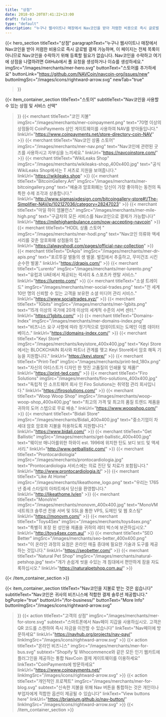 ```yaml
---
title: "상점"
date: 2018-03-20T07:41:22+13:00
draft: false
type: "default"
description: "누구나 웹사이트나 매장에서 Nav코인을 받아 저렴한 비용으로 즉시 글로벌 결제 가능합니다"
---
```

{{< hero_section
titleText="상점"
paragraphText="누구나 웹사이트나 매장에서 Nav코인을 받아 저렴한 비용으로 즉시 글로벌 결제 가능하며, 이 페이지는 전체 목록이 아니므로 Nav코인을 수락하기 위해 등록할 필요가 없습니다. Nav코인을 수락하고 여기에 상점을 나열하려면 GitHub에서 풀 요청을 생성하거나 이슈를 생성하세요."
imgSrc="/images/merchants/mer-hero.svg"
buttonText="스토어를 추가하세요"
buttonLink="https://github.com/NAVCoin/navcoin-org/issues/new"
buttonImgSrc="/images/icons/rightward-arrow.svg"
newTab="true"
>}}

{{< item_container_section
    titleText="스토어"
    subtitleText="Nav코인을 사용할 수 있는 상점 및 서비스&nbsp;선택"
>}}
    {{< merchant
        titleText="코인 지불"
        imgSrc="/images/merchants/mer-coinpayment.png"
        text="70명 이상의 상점들이 CoinPayments 상인 게이트웨이를 사용하여 NAV를&nbsp;받아들입니다."
        linkUrl="https://www.coinpayments.net/store-directory-coin-NAV"
    >}}
    {{< merchant
        titleText="Nav코인 상품 스토어"
        imgSrc="/images/merchants/mer-nav.png"
        text="Nav코인에 관련된 굿즈를 사용하시고 자부심을&nbsp;느끼세요."
        linkUrl="https://navcoinstore.com/"
    >}}
    {{< merchant
        titleText="WikiLeaks Shop"
        imgSrc="/images/merchants/wikileaks-shop_400x400.jpg"
        text="공식 WikiLeaks Shop에서는 T 셔츠로 지원을 보여줍니다."
        linkUrl="https://wikileaks.shop"
    >}}
    {{< merchant
        titleText="BitcoinGallery.Art"
        imgSrc="/images/merchants/mer-bitcoingallery.png"
        text="예술과 암호화폐는 당신이 가장 좋아하는 동전의 독특한 수제 조각과&nbsp;상충합니다."
        linkUrl="http://www.sigmasixdesign.com/bitcoingallery-store#!/The-Simplifier-NAV/p/102127036/category=28247023"
    >}}
    {{< merchant
        titleText="마일 하이 엠뷸런스"
        imgSrc="/images/merchants/mer-mile-high.png"
        text="구급차의 모든 서비스를 Nav코인으로 결제가&nbsp;가능합니다"
        linkUrl="https://milehighambulance.com/now-accepting-navcoin"
    >}}
    {{< merchant
        titleText="HODL 상품 스토어 "
        imgSrc="/images/merchants/mer-hodl.png"
        text="Nav코인 의류와 액세서리를 갖춘 암호화퍠 상점들의&nbsp;집."
        linkUrl="https://alwayshodl.com/pages/official-nav-collection"
    >}}
    {{< merchant
        titleText="DrApis"
        imgSrc="/images/merchants/mer-dr-apis.png"
        text="포르투갈 벌들의 생 벌꿀. 벌집에서 추출하고, 무미건조 시킨 순수한&nbsp;벌꿀."
        linkUrl="https://drapis.com/"
    >}}
    {{< merchant
        titleText="Lurento"
        imgSrc="/images/merchants/mer-lurento.png"
        text="유럽과 UAE에서 제공되는 럭셔리 & 스포츠카 렌탈&nbsp;서비스."
        linkUrl="https://lurento.com/"
    >}}
    {{< merchant
        titleText="소셜 트레이드"
        imgSrc="/images/merchants/mer-social-trades.png"
        text="전 세계 10만 명의 신뢰할 수 있는 고객을 보유한 소셜 미디어 관리&nbsp;서비스."
        linkUrl="https://www.socialtrades.xyz/"
    >}}
    {{< merchant
        titleText="1Gbits"
        imgSrc="/images/merchants/mer-1gbits.png"
        text="15개 이상의 국가에 20개 이상의 세계적 수준의 서버&nbsp;센터."
        linkUrl="https://1gbits.com/"
    >}}
{{< merchant
        titleText="Domains-Index"
        imgSrc="/images/merchants/mer-domains-index.png"
        text="비즈니스 요구 사항에 따라 정기적으로 업데이트되는 도메인 이름 데이터베이스."
        linkUrl="https://domains-index.com/"
    >}}
    {{< merchant
        titleText="Keyi Store"
        imgSrc="/images/merchants/keyistore_400x400.jpg"
        text="Keyi Store에서는 BLOCKCHAIN ​​회사와 파트너 관계를 맺고 Keyi Store에서 암호 해독 기능을 지원합니다."
        linkUrl="https://keyi.store/"
    >}}
    {{< merchant
        titleText="Print-Ted"
        imgSrc="/images/merchants/print-ted_180x.png"
        text="자신의 아티스트가 디자인 한 멋진 고품질의 인쇄물 및 제품!"
        linkUrl="https://print-ted.com/"
    >}}
    {{< merchant
        titleText="Firo Solutions"
        imgSrc="/images/merchants/firo-solutions_400x400.jpg"
        text="독립적 인 소프트웨어 회사 인 Firo Solutions는 취약점 관리 회사입니다."
        linkUrl="https://firosolutions.com/"
    >}}
    {{< merchant
        titleText="Woop Woop Shop"
        imgSrc="/images/merchants/woop-woop-shop_400x400.jpg"
        text="최고의 가격 및 최고의 품질 트렌드 제품을 귀하의 도어 스텝으로 무료 배송."
        linkUrl="https://www.woopshop.com/"
    >}}
    {{< merchant
        titleText="Bidali Store"
        imgSrc="/images/merchants/Bidali_400x400.jpg"
        text="중소기업이 차세대 암호 암호화 지불을 허용하도록 지원합니다."
        linkUrl="https://www.bidali.com/"
    >}}
    {{< merchant
        titleText="Get Ballistic"
        imgSrc="/images/merchants/get-ballistic_400x400.jpg"
        text="웨이브 매니아를위한 하와이 est. 1996에 위치한 탄도 보디 보드 및 액세서리."
        linkUrl="http://www.getballistic.com/"
    >}}
    {{< merchant
        titleText="Prontocardiologia"
        imgSrc="/images/merchants/prontocardiologia.jpg"
        text="Prontocardiologia 서비스에는 의료 진단 및 치료가 포함됩니다."
        linkUrl="http://www.prontocardiologia.it/"
    >}}
    {{< merchant
        titleText="Like At Home"
        imgSrc="/images/merchants/likeathome_logo.png"
        text="우리는 1765 년 중세 스타일의 아파트에서 당신을 환영합니다."
        linkUrl="http://likeathome.lv/en"
    >}}
    {{< merchant
        titleText="MonoVm"
        imgSrc="/images/merchants/monovm_400x400.jpg"
        text="MonoVM 네트워크 솔루션 전용 서버 및 SSL을 통한 VPS, 도메인 및 웹 호스팅"
        linkUrl="https://monovm.com/"
    >}}
    {{< merchant
        titleText="Toys4Sex"
        imgSrc="/images/merchants/toys4sex.png"
        text="특별히 포장 된 성인용 제품을 귀하의 레터 박스에 보관하십시오."
        linkUrl="http://toys4sex.com.au/"
    >}}
    {{< merchant
        titleText="SEO Better"
        imgSrc="/images/merchants/seo-better_400x400.png"
        text="이 온라인 과정의 요점은 온라인 매출 증대에 필요한 기술과 도구를 제공하는 것입니다."
        linkUrl="https://seobetter.com/"
    >}}
    {{< merchant
        titleText="Natural Pet Shop"
        imgSrc="/images/merchants/natural-petshop.jpg"
        text="개가 손쉽게 씻을 수있는 개 침대에서 편안하게 잠을 자도록하십시오."
        linkUrl="https://naturalpetshop.com.au/"
    >}}
   
{{< /item_container_section >}}

{{< item_container_section
    titleText="Nav코인을 지불로 받는 것은 쉽습니다"
    subtitleText="Nav코인은 귀사의 비즈니스에 적합한 결제 솔루션&nbsp;제공합니다."
    bgPurple="true"
    buttonUrl="/for-business/"
    buttonText="More Info"
    buttonImgSrc="/images/icons/rightward-arrow.svg"
>}}
    {{< action
        titleText="고객의 상점"
        imgSrc="/images/merchants/mer-for-store.svg"
        subtext="스마트폰에서 Nav페이 지갑을 사용하십시오. 고객은 QR 코드를 스캔하여 즉시 자금을 이전할 수&nbsp;있습니다"
        linkText="Nav페이에 방문하세요"
        linkUrl="https://navhub.org/projects/nav-pay/"
        linkImgSrc="/images/icons/rightward-arrow.svg"
    >}}
    {{< action
        titleText="온라인 비즈니스"
        imgSrc="/images/merchants/mer-for-bus.svg"
        subtext="Shopify 및 Whocommence와 같은 모든 인기 웹카트에 플러그인을 제공하는 통합 NavCoin 결제 게이트웨이를&nbsp;이용하세요"
        linkText="CoinPayments에 방문하세요"
        linkUrl="https://www.coinpayments.net/"
        linkImgSrc="/images/icons/rightward-arrow.svg"
    >}}
    {{< action                 
        titleText="개인적인 프로젝트"
        imgSrc="/images/merchants/mer-for-blog.svg"
        subtext="신속한 지불을 위해 Nav 버튼을 통합하는 것은 개인이나 부업자에게 적합한 옵션이 제공될 수&nbsp;있습니다"
        linkText="View buttons here"
        linkUrl="https://brianium.github.io/nav-button/"
        linkImgSrc="/images/icons/rightward-arrow.svg"
    >}}
{{< /item_container_section >}}
